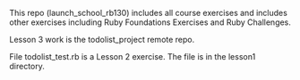 This repo (launch_school_rb130) includes all course exercises and includes other exercises including Ruby Foundations Exercises and Ruby Challenges.

Lesson 3 work is the todolist_project remote repo.

File todolist_test.rb is a Lesson 2 exercise.  The file is in the lesson1 directory.
